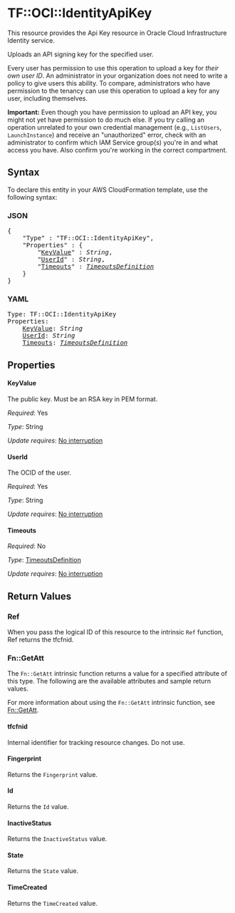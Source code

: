 # TF::OCI::IdentityApiKey

This resource provides the Api Key resource in Oracle Cloud Infrastructure Identity service.

Uploads an API signing key for the specified user.

Every user has permission to use this operation to upload a key for *their own user ID*. An
administrator in your organization does not need to write a policy to give users this ability.
To compare, administrators who have permission to the tenancy can use this operation to upload a
key for any user, including themselves.

**Important:** Even though you have permission to upload an API key, you might not yet
have permission to do much else. If you try calling an operation unrelated to your own credential
management (e.g., `ListUsers`, `LaunchInstance`) and receive an "unauthorized" error,
check with an administrator to confirm which IAM Service group(s) you're in and what access
you have. Also confirm you're working in the correct compartment.

## Syntax

To declare this entity in your AWS CloudFormation template, use the following syntax:

### JSON

<pre>
{
    "Type" : "TF::OCI::IdentityApiKey",
    "Properties" : {
        "<a href="#keyvalue" title="KeyValue">KeyValue</a>" : <i>String</i>,
        "<a href="#userid" title="UserId">UserId</a>" : <i>String</i>,
        "<a href="#timeouts" title="Timeouts">Timeouts</a>" : <i><a href="timeoutsdefinition.md">TimeoutsDefinition</a></i>
    }
}
</pre>

### YAML

<pre>
Type: TF::OCI::IdentityApiKey
Properties:
    <a href="#keyvalue" title="KeyValue">KeyValue</a>: <i>String</i>
    <a href="#userid" title="UserId">UserId</a>: <i>String</i>
    <a href="#timeouts" title="Timeouts">Timeouts</a>: <i><a href="timeoutsdefinition.md">TimeoutsDefinition</a></i>
</pre>

## Properties

#### KeyValue

The public key.  Must be an RSA key in PEM format.

_Required_: Yes

_Type_: String

_Update requires_: [No interruption](https://docs.aws.amazon.com/AWSCloudFormation/latest/UserGuide/using-cfn-updating-stacks-update-behaviors.html#update-no-interrupt)

#### UserId

The OCID of the user.

_Required_: Yes

_Type_: String

_Update requires_: [No interruption](https://docs.aws.amazon.com/AWSCloudFormation/latest/UserGuide/using-cfn-updating-stacks-update-behaviors.html#update-no-interrupt)

#### Timeouts

_Required_: No

_Type_: <a href="timeoutsdefinition.md">TimeoutsDefinition</a>

_Update requires_: [No interruption](https://docs.aws.amazon.com/AWSCloudFormation/latest/UserGuide/using-cfn-updating-stacks-update-behaviors.html#update-no-interrupt)

## Return Values

### Ref

When you pass the logical ID of this resource to the intrinsic `Ref` function, Ref returns the tfcfnid.

### Fn::GetAtt

The `Fn::GetAtt` intrinsic function returns a value for a specified attribute of this type. The following are the available attributes and sample return values.

For more information about using the `Fn::GetAtt` intrinsic function, see [Fn::GetAtt](https://docs.aws.amazon.com/AWSCloudFormation/latest/UserGuide/intrinsic-function-reference-getatt.html).

#### tfcfnid

Internal identifier for tracking resource changes. Do not use.

#### Fingerprint

Returns the <code>Fingerprint</code> value.

#### Id

Returns the <code>Id</code> value.

#### InactiveStatus

Returns the <code>InactiveStatus</code> value.

#### State

Returns the <code>State</code> value.

#### TimeCreated

Returns the <code>TimeCreated</code> value.

